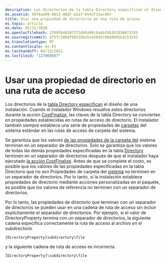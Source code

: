 ```yaml
---
description: Los directorios de la tabla Directory especifican el diseño de una instalación.
ms.assetid: 59f6ae09-d013-46d7-a1a7-0543f31ac487
title: Usar una propiedad de directorio en una ruta de acceso
ms.topic: article
ms.date: 05/31/2018
ms.openlocfilehash: 2789f6442072f3db6a96c0abb7db301038673f83
ms.sourcegitcommit: d75fc10b9f0825bbe5ce5045c90d4045e3c53243
ms.translationtype: MT
ms.contentlocale: es-ES
ms.lasthandoff: 09/13/2021
ms.locfileid: "127069587"
---
```

# <a name="using-a-directory-property-in-a-path"></a>Usar una propiedad de directorio en una ruta de acceso

Los directorios de la [tabla Directory especifican](directory-table.md) el diseño de una instalación. Cuando el instalador Windows resuelve estos directorios durante la acción [CostFinalize](costfinalize-action.md), [](properties.md) las claves de la tabla Directory se convierten en propiedades establecidas en rutas de acceso de directorio. El instalador también siempre establece una serie de propiedades de [carpetas](property-reference.md) del sistema estándar en las rutas de acceso de carpeta del sistema.

Se garantiza que los valores [de las propiedades de la carpeta del](property-reference.md) sistema terminan en un separador de directorios. Solo se garantiza que los valores de todas las demás propiedades especificadas en la tabla [Directory](directory-table.md) terminen en un separador de directorios después de que el instalador haya ejecutado [la acción CostFinalize](costfinalize-action.md). Antes de que se complete el costo, es posible que los valores de las propiedades especificadas en la tabla Directorio que no son Propiedades de carpeta del [sistema](property-reference.md) no terminen en un separador de directorios. Por lo tanto, si [](custom-actions.md) la instalación establece propiedades de directorio mediante acciones personalizadas en el paquete, es posible que los valores de referencia no terminen con un separador de directorios.

Por lo tanto, las propiedades de directorio que terminan con un separador de directorios se pueden usar en una cadena de ruta de acceso sin incluir explícitamente el separador de directorios. Por ejemplo, si el valor de DirectoryProperty termina con un separador de directorios, la siguiente cadena especifica correctamente la ruta de acceso al archivo *en* *el subdirectorio*

``` syntax
[DirectoryProperty]subdirectory\file
```

y la siguiente cadena de ruta de acceso es incorrecta.

``` syntax
[DirectoryProperty]\subdirectory\file
```

 

 



